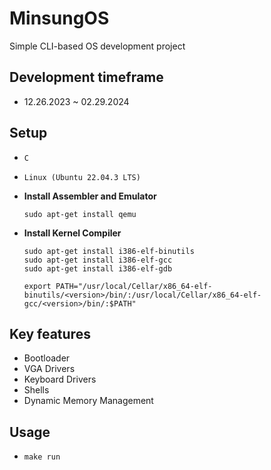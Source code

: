 # MinsungOS
Simple CLI-based OS development project

## Development timeframe
- 12.26.2023 ~ 02.29.2024

## Setup
- `C`
- `Linux (Ubuntu 22.04.3 LTS)`
- **Install Assembler and Emulator**
  ```
  sudo apt-get install qemu
  ```
- **Install Kernel Compiler**
  ```
  sudo apt-get install i386-elf-binutils
  sudo apt-get install i386-elf-gcc
  sudo apt-get install i386-elf-gdb
  ```

  ```
  export PATH="/usr/local/Cellar/x86_64-elf-binutils/<version>/bin/:/usr/local/Cellar/x86_64-elf-gcc/<version>/bin/:$PATH"
  ```
## Key features
- Bootloader
- VGA Drivers
- Keyboard Drivers
- Shells
- Dynamic Memory Management

## Usage
- `make run`
